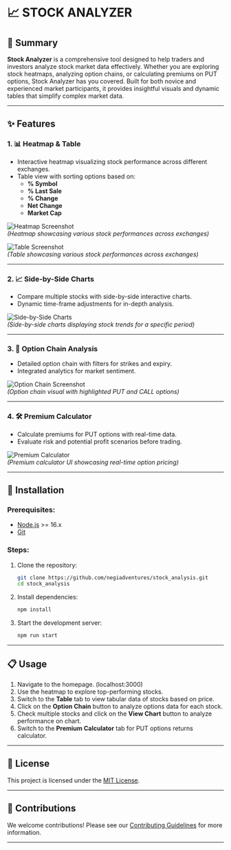 
# 📈 STOCK ANALYZER

## 🚀 Summary

**Stock Analyzer** is a comprehensive tool designed to help traders and investors analyze stock market data effectively. Whether you are exploring stock heatmaps, analyzing option chains, or calculating premiums on PUT options, Stock Analyzer has you covered. Built for both novice and experienced market participants, it provides insightful visuals and dynamic tables that simplify complex market data.

---

## ✨ Features

### 1. 📊 Heatmap & Table
- Interactive heatmap visualizing stock performance across different exchanges.
- Table view with sorting options based on:
  - **% Symbol**
  - **% Last Sale**
  - **% Change**  
  - **Net Change**
  - **Market Cap**

![Heatmap Screenshot](assets/images/heatmap.png)  
*(Heatmap showcasing various stock performances across exchanges)*  

![Table Screenshot](assets/images/table.png)  
*(Table showcasing various stock performances across exchanges)*  

---

### 2. 📈 Side-by-Side Charts
- Compare multiple stocks with side-by-side interactive charts.
- Dynamic time-frame adjustments for in-depth analysis.

![Side-by-Side Charts](assets/images/charts.png)  
*(Side-by-side charts displaying stock trends for a specific period)*  

---

### 3. 🧾 Option Chain Analysis
- Detailed option chain with filters for strikes and expiry.
- Integrated analytics for market sentiment.

![Option Chain Screenshot](assets/images/optionchain.png)  
*(Option chain visual with highlighted PUT and CALL options)*  

---

### 4. 🛠️ Premium Calculator
- Calculate premiums for PUT options with real-time data.
- Evaluate risk and potential profit scenarios before trading.

![Premium Calculator](assets/images/premiumcalc.png)  
*(Premium calculator UI showcasing real-time option pricing)*  

---

## 📂 Installation

### Prerequisites:
- [Node.js](https://nodejs.org/) >= 16.x  
- [Git](https://git-scm.com/)

### Steps:
1. Clone the repository:
   ```bash
   git clone https://github.com/negiadventures/stock_analysis.git
   cd stock_analysis
   ```
2. Install dependencies:
   ```bash
   npm install
   ```
3. Start the development server:
   ```bash
   npm run start
   ```

---

## 📋 Usage

1. Navigate to the homepage. (localhost:3000)
2. Use the heatmap to explore top-performing stocks.
3. Switch to the **Table** tab to view tabular data of stocks based on price.
4. Click on the **Option Chain** button to analyze options data for each stock.
4. Check multiple stocks and click on the **View Chart** button to analyze performance on chart.
5. Switch to the **Premium Calculator** tab for PUT options returns calculator.

---

## 📜 License
This project is licensed under the [MIT License](LICENSE).

---

## 🌟 Contributions
We welcome contributions! Please see our [Contributing Guidelines](CONTRIBUTING.md) for more information.

---